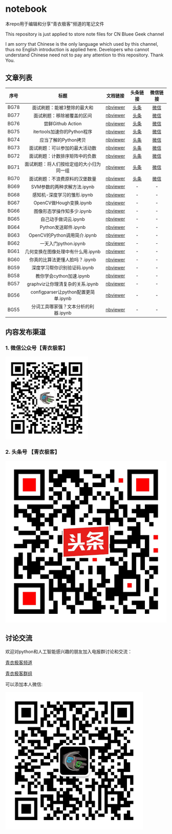 # notebook
本repo用于编辑和分享“青衣极客”频道的笔记文件

This repository is just applied to store note files for CN Bluee Geek channel

I am sorry that Chinese is the only language which used by this channel, thus no English introduction is applied here. Developers who cannot understand Chinese need not to pay any attention to this repository. Thank You.



## 文章列表

|序号|标题|文档链接|头条链接|微信链接|
|:---:|:---:|:---:|:---:|:---:|
|BG78|面试刷题：能被3整除的最大和|[nbviewer](https://nbviewer.jupyter.org/github/cnbluegeek/notebook/blob/master/src/BG78-leetcode-q1262-divide-3.ipynb)|[头条](http://toutiao.com/item/6810770484955709963/)|[微信](https://mp.weixin.qq.com/s/FiSLqpGMY3b134QFsYDLLw)|
|BG77|面试刷题：移除被覆盖的区间|[nbviewer](https://nbviewer.jupyter.org/github/cnbluegeek/notebook/blob/master/src/BG77-leetcode-q1288-interval.ipynb)|[头条](http://toutiao.com/item/6810606519738958339/)|[微信](https://mp.weixin.qq.com/s/GQlvS5rk4DDQJ7JtKmKGtA)|
|BG76|尝鲜Github Action|[nbviewer](https://nbviewer.jupyter.org/github/cnbluegeek/notebook/blob/master/src/BG76-%E5%B0%9D%E9%B2%9Cgithub_action.ipynb)|[头条](http://toutiao.com/item/6809879830566273549/)|[微信](https://mp.weixin.qq.com/s/9klEeE88nAhC4Vbvhvc4XQ)|
|BG75| itertools加速你的Python程序|[nbviewer](https://nbviewer.jupyter.org/github/cnbluegeek/notebook/blob/master/src/BG75-itertools%E5%8A%A0%E9%80%9F%E4%BD%A0%E7%9A%84Python%E7%A8%8B%E5%BA%8F.ipynb)|[头条](http://toutiao.com/item/6802876997929271815/)|[微信](https://mp.weixin.qq.com/s/fVZrLGcJeB00spdaYkpCsQ)|
|BG74| 应当了解的Python拷贝|[nbviewer](https://nbviewer.jupyter.org/github/cnbluegeek/notebook/blob/master/src/BG74-%E5%BA%94%E5%BD%93%E4%BA%86%E8%A7%A3%E7%9A%84Python%E6%8B%B7%E8%B4%9D.ipynb)|[头条](http://toutiao.com/item/6802406999477715460/)|[微信](https://mp.weixin.qq.com/s/3vmUyT8XAqPLNkE5QYPeMw)|
|BG73| 面试刷题：可以参加的最大活动数|[nbviewer](https://nbviewer.jupyter.org/github/cnbluegeek/notebook/blob/master/src/BG73-leetcode-q1353.ipynb)|[头条](http://toutiao.com/item/6802405073688199684/)|[微信](https://mp.weixin.qq.com/s/eRa1dvoYDEY4S22o0ZAq0g)|
|BG72| 面试刷题：计数排序矩阵中的负数|[nbviewer](https://nbviewer.jupyter.org/github/cnbluegeek/notebook/blob/master/src/BG72-leetcode-q1351.ipynb)|[头条](http://toutiao.com/item/6802037216009781771/)|[微信](https://mp.weixin.qq.com/s/FkPo8tl_as61LijYjCaxUA)|
|BG71| 面试刷题：将人们按给定组的大小归为同一组|[nbviewer](https://nbviewer.jupyter.org/github/cnbluegeek/notebook/blob/master/src/BG71-leetcode-q1282.ipynb)|[头条](http://toutiao.com/item/6801703619054797325/)|[微信](https://mp.weixin.qq.com/s/nJCNa3InsT85ER2JQD6f9Q)|
|BG70| 面试刷题：不浪费原料的汉堡数量|[nbviewer](https://nbviewer.jupyter.org/github/cnbluegeek/notebook/blob/master/src/BG70_leetcode-q1276.ipynb)|[头条](http://toutiao.com/item/6801697280555483662/)|[微信](https://mp.weixin.qq.com/s/NL2Fg_le_8uQiYM6NMDNKg)|
|BG69|SVM参数的两种求解方法.ipynb|[nbviewer](https://nbviewer.jupyter.org/github/cnbluegeek/notebook/blob/master/src/BG69-SVM%E5%8F%82%E6%95%B0%E7%9A%84%E4%B8%A4%E7%A7%8D%E6%B1%82%E8%A7%A3%E6%96%B9%E6%B3%95.ipynb)|-|-|
|BG68|感知机-深度学习的雏形.ipynb|[nbviewer](https://nbviewer.jupyter.org/github/cnbluegeek/notebook/blob/master/src/BG68-%E6%84%9F%E7%9F%A5%E6%9C%BA-%E6%B7%B1%E5%BA%A6%E5%AD%A6%E4%B9%A0%E7%9A%84%E9%9B%8F%E5%BD%A2.ipynb)|-|-|
|BG67|OpenCV做Hough变换.ipynb|[nbviewer](https://nbviewer.jupyter.org/github/cnbluegeek/notebook/blob/master/src/BG67-OpenCV%E5%81%9AHough%E5%8F%98%E6%8D%A2.ipynb)|-|-|
|BG66|图像形态学操作知多少.ipynb|[nbviewer](https://nbviewer.jupyter.org/github/cnbluegeek/notebook/blob/master/src/BG66-%E5%9B%BE%E5%83%8F%E5%BD%A2%E6%80%81%E5%AD%A6%E6%93%8D%E4%BD%9C%E7%9F%A5%E5%A4%9A%E5%B0%91.ipynb)|-|-|
|BG65|自己动手做词云.ipynb|[nbviewer](https://nbviewer.jupyter.org/github/cnbluegeek/notebook/blob/master/src/BG65-%E8%87%AA%E5%B7%B1%E5%8A%A8%E6%89%8B%E5%81%9A%E8%AF%8D%E4%BA%91.ipynb)|-|-|
|BG64|Python发送邮件.ipynb|[nbviewer](https://nbviewer.jupyter.org/github/cnbluegeek/notebook/blob/master/src/BG64-Python%E5%8F%91%E9%80%81%E9%82%AE%E4%BB%B6.ipynb)|-|-|
|BG63|OpenCV的Python调用简介.ipynb|[nbviewer](https://nbviewer.jupyter.org/github/cnbluegeek/notebook/blob/master/src/BG63-OpenCV%E7%9A%84Python%E8%B0%83%E7%94%A8%E7%AE%80%E4%BB%8B.ipynb)|-|-|
|BG62| 一天入门python.ipynb|[nbviewer](https://nbviewer.jupyter.org/github/cnbluegeek/notebook/blob/master/src/BG62-%20%E4%B8%80%E5%A4%A9%E5%85%A5%E9%97%A8python.ipynb)|-|-|
|BG61|几何变换在图像处理中有什么用.ipynb|[nbviewer](https://nbviewer.jupyter.org/github/cnbluegeek/notebook/blob/master/src/BG61-%E5%87%A0%E4%BD%95%E5%8F%98%E6%8D%A2%E5%9C%A8%E5%9B%BE%E5%83%8F%E5%A4%84%E7%90%86%E4%B8%AD%E6%9C%89%E4%BB%80%E4%B9%88%E7%94%A8.ipynb)|-|-|
|BG60|你真的比算法更懂人脸吗？.ipynb|[nbviewer](https://nbviewer.jupyter.org/github/cnbluegeek/notebook/blob/master/src/BG60-%E4%BD%A0%E7%9C%9F%E7%9A%84%E6%AF%94%E7%AE%97%E6%B3%95%E6%9B%B4%E6%87%82%E4%BA%BA%E8%84%B8%E5%90%97%EF%BC%9F.ipynb)|-|-||
|BG59|深度学习帮你识别验证码.ipynb|[nbviewer](https://nbviewer.jupyter.org/github/cnbluegeek/notebook/blob/master/src/BG59-%E6%B7%B1%E5%BA%A6%E5%AD%A6%E4%B9%A0%E5%B8%AE%E4%BD%A0%E8%AF%86%E5%88%AB%E9%AA%8C%E8%AF%81%E7%A0%81.ipynb)|-|-|
|BG58|教你学会cython加速.ipynb|[nbviewer](https://nbviewer.jupyter.org/github/cnbluegeek/notebook/blob/master/src/BG58-%E6%95%99%E4%BD%A0%E5%AD%A6%E4%BC%9Acython%E5%8A%A0%E9%80%9F.ipynb)|-|-|
|BG57|graphviz让你理清复杂的关系.ipynb|[nbviewer](https://nbviewer.jupyter.org/github/cnbluegeek/notebook/blob/master/src/BG57-graphviz%E8%AE%A9%E4%BD%A0%E7%90%86%E6%B8%85%E5%A4%8D%E6%9D%82%E7%9A%84%E5%85%B3%E7%B3%BB.ipynb)|-|-|
|BG56|configparser让python配置更简单.ipynb|[nbviewer](https://nbviewer.jupyter.org/github/cnbluegeek/notebook/blob/master/src/BG56-configparser%E8%AE%A9python%E9%85%8D%E7%BD%AE%E6%9B%B4%E7%AE%80%E5%8D%95.ipynb)|-|-|
|BG55|分词工具哪家强？文本分析的利器.ipynb|[nbviewer](https://nbviewer.jupyter.org/github/cnbluegeek/notebook/blob/master/src/BG55-%E5%88%86%E8%AF%8D%E5%B7%A5%E5%85%B7%E5%93%AA%E5%AE%B6%E5%BC%BA%EF%BC%9F%E6%96%87%E6%9C%AC%E5%88%86%E6%9E%90%E7%9A%84%E5%88%A9%E5%99%A8.ipynb)|-|-|
 

## 内容发布渠道
### 1. 微信公众号【青衣极客】
![wechat-public-qr](src/images/spread/wechat-public-qr.jpg)

### 2. 头条号 【青衣极客】
![toutiao-cnbluegeek](src/images/spread/toutiao-cnbluegeek.jpeg)


## 讨论交流

 欢迎对python和人工智能感兴趣的朋友加入电报群讨论和交流：

[青衣极客频道](https://t.me/cnbluegeek)

[青衣极客群组](https://t.me/cnbluegeek_group)

可以添加本人微信:

![cnbluegeek-qr](src/images/spread/cnbluegeek-qr.jpeg)